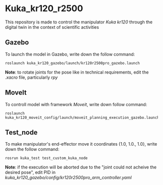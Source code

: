 # Kuka_kr120_r2500 
This repository is made to control the manipulator _Kuka kr120_ through the digital twin in the context of scientific activities
## Gazebo 
To launch the model in Gazebo, write down the follow command:
```
roslaunch kuka_kr120_gazebo/launch/kr120r2500pro_gazebo.launch
```
**Note**: to rotate joints for the pose like in technical requirements, edit the ._xacro_ file, particularly _rpy_

## MoveIt 
To controll model with framework _Moveit_, write down follow command:
```
roslaunch kuka_kr120_moveit_config/launch/moveit_planning_execution_gazebo.launch
```

## Test_node
To make manipulator's end-effector move it coordinates {1.0, 1.0., 1.0}, write down the follow command: 
```
rosrun kuka_test test_custom_kuka_node
```
**Note**: if the execution will be aborted due to the "joint could not acheive the desired pose", edit PID in _kuka_kr120_gazebo/config/kr120r2500pro_arm_controller.yaml_
